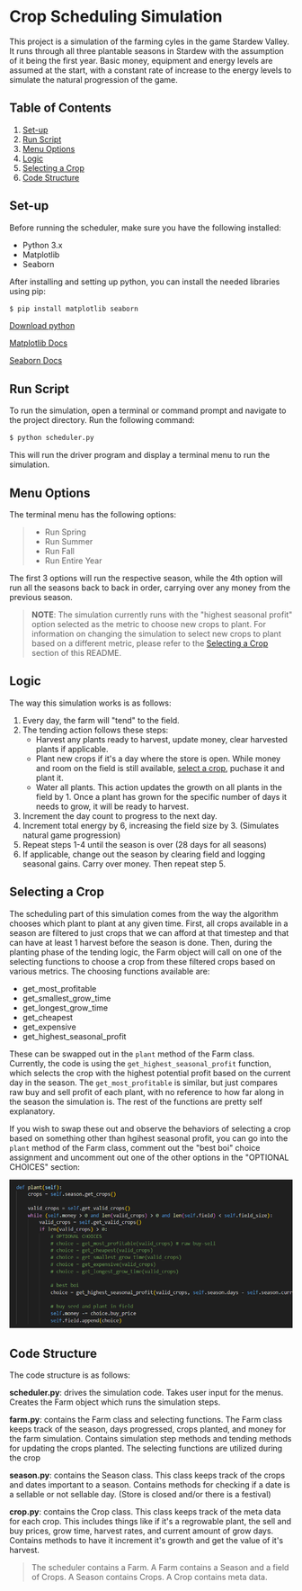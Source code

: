 # Crop Scheduling Simulation
This project is a simulation of the farming cyles in the game Stardew Valley. It runs through all three plantable seasons in Stardew with the assumption of it being the first year. Basic money, equipment and energy levels are assumed at the start, with a constant rate of increase to the energy levels to simulate the natural progression of the game. 


## Table of Contents
1. [Set-up](#set-up)
2. [Run Script](#run-script)
3. [Menu Options](#menu-options)
4. [Logic](#logic)
5. [Selecting a Crop](#selecting-a-crop)
6. [Code Structure](#code-structure)


## Set-up

Before running the scheduler, make sure you have the following installed:

- Python 3.x
- Matplotlib
- Seaborn

After installing and setting up python, you can install the needed libraries using pip:
```bash
$ pip install matplotlib seaborn
```
[Download python](https://www.python.org/downloads)

[Matplotlib Docs](https://matplotlib.org/stable/users/installing/index.html)

[Seaborn Docs](https://seaborn.pydata.org/installing.html)


## Run Script

To run the simulation, open a terminal or command prompt and navigate to the project directory. Run the following command:

```bash
$ python scheduler.py
```

This will run the driver program and display a terminal menu to run the simulation.

## Menu Options
The terminal menu has the following options:
> - Run Spring
> - Run Summer
> - Run Fall
> - Run Entire Year

The first 3 options will run the respective season, while the 4th option will run all the seasons back to back in order, carrying over any money from the previous season.

> **NOTE**: The simulation currently runs with the "highest seasonal profit" option selected as the metric to choose new crops to plant. For information on changing the simulation to select new crops to plant based on a different metric, please refer to the [Selecting a Crop](#selecting-a-crop) section of this README.

## Logic
The way this simulation works is as follows:
1. Every day, the farm will "tend" to the field. 
2. The tending action follows these steps:
    - Harvest any plants ready to harvest, update money, clear harvested plants if applicable.
    - Plant new crops if it's a day where the store is open. While money and room on the field is still available, [select a crop](#selecting-a-crop), puchase it and plant it.
    - Water all plants. This action updates the growth on all plants in the field by 1. Once a plant has grown for the specific number of days it needs to grow, it will be ready to harvest.
3. Increment the day count to progress to the next day.
4. Increment total energy by 6, increasing the field size by 3. (Simulates natural game progression)
5. Repeat steps 1-4 until the season is over (28 days for all seasons)
6. If applicable, change out the season by clearing field and logging seasonal gains. Carry over money. Then repeat step 5.

## Selecting a Crop
The scheduling part of this simulation comes from the way the algorithm chooses which plant to plant at any given time. First, all crops available in a season are filtered to just crops that we can afford at that timestep and that can have at least 1 harvest before the season is done. Then, during the planting phase of the tending logic, the Farm object will call on one of the selecting functions to choose a crop from these filtered crops based on various metrics. The choosing functions available are:

- get_most_profitable
- get_smallest_grow_time
- get_longest_grow_time
- get_cheapest
- get_expensive
- get_highest_seasonal_profit

These can be swapped out in the `plant` method of the Farm class. Currently, the code is using the `get_highest_seasonal_profit` function, which selects the crop with the highest potential profit based on the current day in the season. The `get_most_profitable` is similar, but just compares raw buy and sell profit of each plant, with no reference to how far along in the season the simulation is. The rest of the functions are pretty self explanatory. 

If you wish to swap these out and observe the behaviors of selecting a crop based on something other than hgihest seasonal profit, you can go into the `plant` method of the Farm class, comment out the "best boi" choice assignment and uncomment out one of the other options in the "OPTIONAL CHOICES" section:

![plant method screenshot](images/plantMethod.png)

## Code Structure
The code structure is as follows:

**scheduler.py**: drives the simulation code. Takes user input for the menus. Creates the Farm object which runs the simulation steps.

**farm.py**: contains the Farm class and selecting functions. The Farm class keeps track of the season, days progressed, crops planted, and money for the farm simulation. Contains simulation step methods and tending methods for updating the crops planted. The selecting functions are utilized during the crop 

**season.py**: contains the Season class. This class keeps track of the crops and dates important to a season. Contains methods for checking if a date is a sellable or not sellable day. (Store is closed and/or there is a festival) 

**crop.py**: contains the Crop class. This class keeps track of the meta data for each crop. This includes things like if it's a regrowable plant, the sell and buy prices, grow time, harvest rates, and current amount of grow days. Contains methods to have it increment it's growth and get the value of it's harvest.

> The scheduler contains a Farm. A Farm contains a Season and a field of Crops. A Season contains Crops. A Crop contains meta data.

